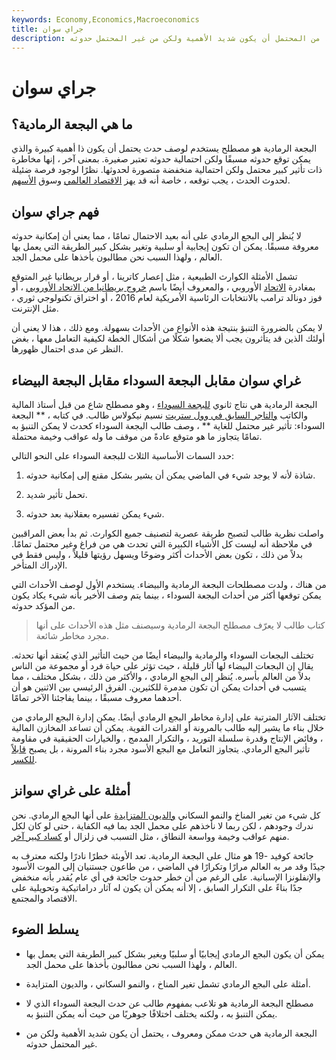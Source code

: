 ```yaml
---
keywords: Economy,Economics,Macroeconomics
title: جراي سوان
description: البجعة الرمادية هي حدث ممكن ومعروف ، من المحتمل أن يكون شديد الأهمية ولكن من غير المحتمل حدوثه.
---
```


# جراي سوان
## ما هي البجعة الرمادية؟

البجعة الرمادية هو مصطلح يستخدم لوصف حدث يحتمل أن يكون ذا أهمية كبيرة والذي يمكن توقع حدوثه مسبقًا ولكن احتمالية حدوثه تعتبر صغيرة. بمعنى آخر ، إنها مخاطرة ذات تأثير كبير محتمل ولكن احتمالية منخفضة متصورة لحدوثها. نظرًا لوجود فرصة ضئيلة لحدوث الحدث ، يجب توقعه ، خاصة أنه قد يهز [الاقتصاد العالمي](/economy) وسوق [الأسهم](/stockmarket).

## فهم جراي سوان

لا يُنظر إلى البجع الرمادي على أنه بعيد الاحتمال تمامًا ، مما يعني أن إمكانية حدوثه معروفة مسبقًا. يمكن أن تكون إيجابية أو سلبية وتغير بشكل كبير الطريقة التي يعمل بها العالم ، ولهذا السبب نحن مطالبون بأخذها على محمل الجد.

تشمل الأمثلة الكوارث الطبيعية ، مثل إعصار كاترينا ، أو قرار بريطانيا غير المتوقع بمغادرة [الاتحاد](/europeanunion) الأوروبي ، والمعروف أيضًا باسم [خروج بريطانيا من الاتحاد الأوروبي](/brexit) ، أو فوز دونالد ترامب بالانتخابات الرئاسية الأمريكية لعام 2016 ، أو اختراق تكنولوجي ثوري ، مثل الإنترنت.

لا يمكن بالضرورة التنبؤ بنتيجة هذه الأنواع من الأحداث بسهولة. ومع ذلك ، هذا لا يعني أن أولئك الذين قد يتأثرون يجب ألا يضعوا شكلًا من أشكال الخطة لكيفية التعامل معها ، بغض النظر عن مدى احتمال ظهورها.

## غراي سوان مقابل البجعة السوداء مقابل البجعة البيضاء

البجعة الرمادية هي نتاج ثانوي [للبجعة السوداء](/blackswan) ، وهو مصطلح شاع من قبل أستاذ المالية والكاتب [والتاجر السابق في وول ستريت](/trader) نسيم نيكولاس طالب. في كتابه ، ** البجعة السوداء: تأثير غير محتمل للغاية ** ، وصف طالب البجعة السوداء كحدث لا يمكن التنبؤ به تمامًا يتجاوز ما هو متوقع عادةً من موقف ما وله عواقب وخيمة محتملة.

حدد السمات الأساسية الثلاث للبجعة السوداء على النحو التالي:

1) شاذة لأنه لا يوجد شيء في الماضي يمكن أن يشير بشكل مقنع إلى إمكانية حدوثه.

2) تحمل تأثير شديد.

3) شيء يمكن تفسيره بعقلانية بعد حدوثه.

واصلت نظرية طالب لتصبح طريقة عصرية لتصنيف جميع الكوارث. ثم بدأ بعض المراقبين في ملاحظة أنه ليست كل الأشياء الكبيرة التي تحدث هي من فراغ وغير محتمل تمامًا. بدلاً من ذلك ، تكون بعض الأحداث أكثر وضوحًا ويسهل رؤيتها قليلاً ، وليس فقط في الإدراك المتأخر.

من هناك ، ولدت مصطلحات البجعة الرمادية والبيضاء. يستخدم الأول لوصف الأحداث التي يمكن توقعها أكثر من أحداث البجعة السوداء ، بينما يتم وصف الأخير بأنه شيء يكاد يكون من المؤكد حدوثه.

> كتاب طالب لا يعرّف مصطلح البجعة الرمادية وسيصنف مثل هذه الأحداث على أنها مجرد مخاطر شائعة.

>

تختلف البجعات السوداء والرمادية والبيضاء أيضًا من حيث التأثير الذي يُعتقد أنها تحدثه. يقال إن البجعات البيضاء لها آثار قليلة ، حيث تؤثر على حياة فرد أو مجموعة من الناس بدلاً من العالم بأسره. يُنظر إلى البجع الرمادي ، والأكثر من ذلك ، بشكل مختلف ، مما يتسبب في أحداث يمكن أن تكون مدمرة للكثيرين. الفرق الرئيسي بين الاثنين هو أن أحدهما معروف مسبقًا ، بينما يفاجئنا الآخر تمامًا.

تختلف الآثار المترتبة على إدارة مخاطر البجع الرمادي أيضًا. يمكن إدارة البجع الرمادي من خلال بناء ما يشير إليه طالب بالمرونة أو القدرات القوية. يمكن أن تساعد المخازن المالية ، وفائض الإنتاج وقدرة سلسلة التوريد ، والتكرار المدمج ، والخيارات الحقيقية في مقاومة تأثير البجع الرمادي. يتجاوز التعامل مع البجع الأسود مجرد بناء المرونة ، بل يصبح [قابلاً للكسر](/anti-fragility).

## أمثلة على غراي سوانز

كل شيء من تغير المناخ والنمو السكاني [والديون المتزايدة](/debt) على أنها البجع الرمادي. نحن ندرك وجودهم ، لكن ربما لا نأخذهم على محمل الجد بما فيه الكفاية ، حتى لو كان لكل منهم عواقب وخيمة وواسعة النطاق ، مثل التسبب في زلزال أو [كساد كبير آخر](/great_depression).

جائحة كوفيد -19 هو مثال على البجعة الرمادية. تعد الأوبئة خطرًا نادرًا ولكنه معترف به جيدًا وقد مر به العالم مرارًا وتكرارًا في الماضي ، من طاعون جستنيان إلى الموت الأسود والإنفلونزا الإسبانية. على الرغم من أن خطر حدوث جائحة في أي عام يُقدر بأنه منخفض جدًا بناءً على التكرار السابق ، إلا أنه يمكن أن يكون له آثار دراماتيكية وتحويلية على الاقتصاد والمجتمع.

## يسلط الضوء

- يمكن أن يكون البجع الرمادي إيجابيًا أو سلبيًا ويغير بشكل كبير الطريقة التي يعمل بها العالم ، ولهذا السبب نحن مطالبون بأخذها على محمل الجد.

- أمثلة على البجع الرمادي تشمل تغير المناخ ، والنمو السكاني ، والديون المتزايدة.

- مصطلح البجعة الرمادية هو تلاعب بمفهوم طالب عن حدث البجعة السوداء الذي لا يمكن التنبؤ به ، ولكنه يختلف اختلافًا جوهريًا من حيث أنه يمكن التنبؤ به.

- البجعة الرمادية هي حدث ممكن ومعروف ، يحتمل أن يكون شديد الأهمية ولكن من غير المحتمل حدوثه.

